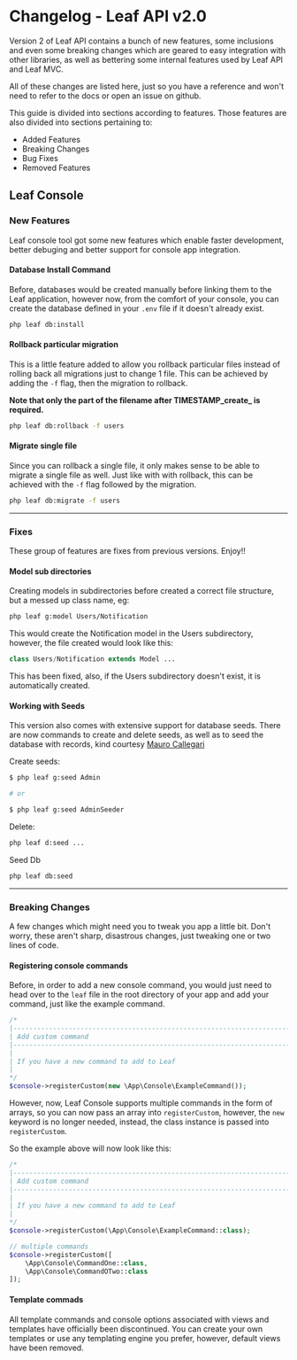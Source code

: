 <!-- markdownlint-disable no-inline-html -->
# Changelog - Leaf API v2.0

Version 2 of Leaf API contains a bunch of new features, some inclusions and even some breaking changes which are geared to easy integration with other libraries, as well as bettering some internal features used by Leaf API and Leaf MVC.

All of these changes are listed here, just so you have a reference and won't need to refer to the docs or open an issue on github.

This guide is divided into sections according to features. Those features are also divided into sections pertaining to:

- Added Features
- Breaking Changes
- Bug Fixes
- Removed Features

## Leaf Console

### New Features

Leaf console tool got some new features which enable faster development, better debuging and better support for console app integration.

#### Database Install Command

Before, databases would be created manually before linking them to the Leaf application, however now, from the comfort of your console, you can create the database defined in your `.env` file if it doesn't already exist.

```sh
php leaf db:install
```

#### Rollback particular migration

This is a little feature added to allow you rollback particular files instead of rolling back all migrations just to change 1 file. This can be achieved by adding the `-f` flag, then the migration to rollback.

**Note that only the part of the filename after TIMESTAMP_create_ is required.**

```sh
php leaf db:rollback -f users
```

#### Migrate single file

Since you can rollback a single file, it only makes sense to be able to migrate a single file as well. Just like with with rollback, this can be achieved with the `-f` flag followed by the migration.

```sh
php leaf db:migrate -f users
```

<hr>

### Fixes

These group of features are fixes from previous versions. Enjoy!!

#### Model sub directories

Creating models in subdirectories before created a correct file structure, but a messed up class name, eg:

```sh
php leaf g:model Users/Notification
```

This would create the Notification model in the Users subdirectory, however, the file created would look like this:

```php
class Users/Notification extends Model ...
```

This has been fixed, also, if the Users subdirectory doesn't exist, it is automatically created.

#### Working with Seeds

This version also comes with extensive support for database seeds. There are now commands to create and delete seeds, as well as to seed the database with records, kind courtesy [Mauro Callegari](https://github.com/MauMaxxa)

Create seeds:

```sh
$ php leaf g:seed Admin

# or

$ php leaf g:seed AdminSeeder
```

Delete:

```sh
php leaf d:seed ...
```

Seed Db

```sh
php leaf db:seed
```

<hr>

### Breaking Changes

A few changes which might need you to tweak you app a little bit. Don't worry, these aren't sharp, disastrous changes, just tweaking one or two lines of code.

#### Registering console commands

Before, in order to add a new console command, you would just need to head over to the `leaf` file in the root directory of your app and add your command, just like the example command.

```php
/*
|--------------------------------------------------------------------------
| Add custom command
|--------------------------------------------------------------------------
|
| If you have a new command to add to Leaf
|
*/
$console->registerCustom(new \App\Console\ExampleCommand());
```

However, now, Leaf Console supports multiple commands in the form of arrays, so you can now pass an array into `registerCustom`, however, the `new` keyword is no longer needed, instead, the class instance is passed into `registerCustom`.

So the example above will now look like this:

```php
/*
|--------------------------------------------------------------------------
| Add custom command
|--------------------------------------------------------------------------
|
| If you have a new command to add to Leaf
|
*/
$console->registerCustom(\App\Console\ExampleCommand::class);

// multiple commands
$console->registerCustom([
    \App\Console\CommandOne::class,
    \App\Console\CommandOTwo::class
]);
```

#### Template commads

All template commands and console options associated with views and templates have officially been discontinued. You can create your own templates or use any templating engine you prefer, however, default views have been removed.
